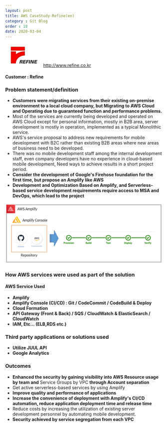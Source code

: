 ```yaml
---
layout: post
title: AWS CaseStudy-Refine(en)
category : Git Blog
order : 18
date: 2020-03-04
---
```


![kmong](/assets/images/gitBlog/2020-03-04-CaseStudy-Refine-en/refine_01.jpg)http://www.refine.co.kr

#### Customer : Refine

### Problem statement/definition
- **Customers were migrating services from their existing on-premise environment to a local cloud company, but Migrating to AWS Cloud and Operating due to guaranteed function and performance problems.**
- Most of the services are currently being developed and operated on AWS Cloud except for personal information, mostly in B2B area, server development is mostly in operation, implemented as a typical Monolithic service.
- AWS's service proposal to address new requirements for mobile development with B2C rather than existing B2B areas where new areas of business need to be developed.
- There was no mobile development staff among the internal development staff, even company developers have no experience in cloud-based mobile development, Need ways to achieve results in a short project period.
- **Consider the development of Google's Firehose foundation for the first time, but propose an Amplify like AWS**
- **Development and Optimization Based on Amplify, and Serverless-based service development requirements require access to MSA and DevOps, which lead to the project**

![refine_architecture](/assets/images/gitBlog/2020-03-04-CaseStudy-Refine-en/refine_02.png)

### How AWS services were used as part of the solution
#### AWS Service Used
+ **Amplify**
+ **Amplify Console (CI/CD) : Git / CodeCommit / CodeBuild & Deploy**
+ **Cloud Formation**
+ **API Gateway (Front & Back) / SQS / CloudWatch & ElasticSearch / CloudWatch**
+ **IAM, Etc… (ELB,RDS etc.)**


### Third party applications or solutions used
+ **Utilize JUUL API**
+ **Google Analytics**

### Outcomes
- **Enhanced the security by gaining visibility into AWS Resource usage by team and** Service Groups by VPC **through Account separation**
- Get active serverless-based services by using Amplify
- **Improve quality and performance of applications**
- **Increase the convenience of deployment with Amplify's CI/CD automation, reduce application deployment time and release time**
- Reduce costs by increasing the utilization of existing server development personnel by automating mobile development.
- **Security achieved by service segregation from each VPC**

